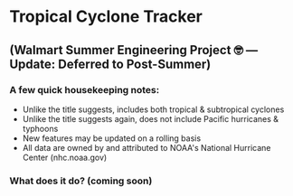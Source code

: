 # Tropical Cyclone Tracker

## (Walmart Summer Engineering Project 🤓 — Update: Deferred to Post-Summer)


### A few quick housekeeping notes:
- Unlike the title suggests, includes both tropical & subtropical cyclones
- Unlike the title suggests again, does not include Pacific hurricanes & typhoons
- New features may be updated on a rolling basis
- All data are owned by and attributed to NOAA's National Hurricane Center (nhc.noaa.gov)

### What does it do? (coming soon)